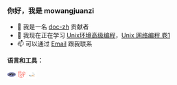 ### 你好，我是 mowangjuanzi

* 🔭 我是一名 [doc-zh](https://github.com/php/doc-zh) 贡献者
* 🌱 我现在正在学习 [Unix环境高级编程](https://book.douban.com/subject/25900403/)，[Unix 网络编程 卷1](https://book.douban.com/subject/1500149/)
* 📫 可以通过 [Email](mailto:baoguoxiao0538@hotmail.com) 跟我联系

**语言和工具：**

<p>
  <img height="20" src="https://raw.githubusercontent.com/github/explore/main/topics/php/php.png">
  <img height="20" src="https://raw.githubusercontent.com/github/explore/main/topics/laravel/laravel.png">
  <img height="20" src="https://raw.githubusercontent.com/github/explore/main/topics/mysql/mysql.png">
</p>

<!--
**mowangjuanzi/mowangjuanzi** is a ✨ _special_ ✨ repository because its `README.md` (this file) appears on your GitHub profile.

Here are some ideas to get you started:

- 🔭 I’m currently working on ...
- 🌱 I’m currently learning ...
- 👯 I’m looking to collaborate on ...
- 🤔 I’m looking for help with ...
- 💬 Ask me about ...
- 📫 How to reach me: ...
- 😄 Pronouns: ...
- ⚡ Fun fact: ...
-->
